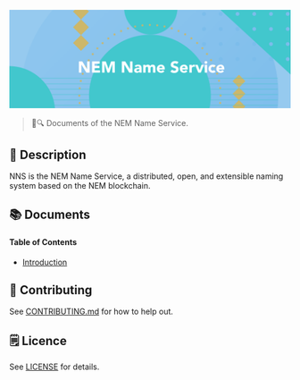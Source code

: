 ![NEM Name Service](./assets/title.png)

> 📖🔍 Documents of the NEM Name Service.

## 📝 Description

NNS is the NEM Name Service, a distributed, open, and extensible naming system based on the NEM blockchain.

## 📚 Documents

#### Table of Contents
-  [Introduction](./docs/INTRODUCTION.md)

## 📣 Contributing
See [CONTRIBUTING.md](./CONTRIBUTING.md) for how to help out.

## 🗒 Licence
See [LICENSE](./LICENSE) for details.
